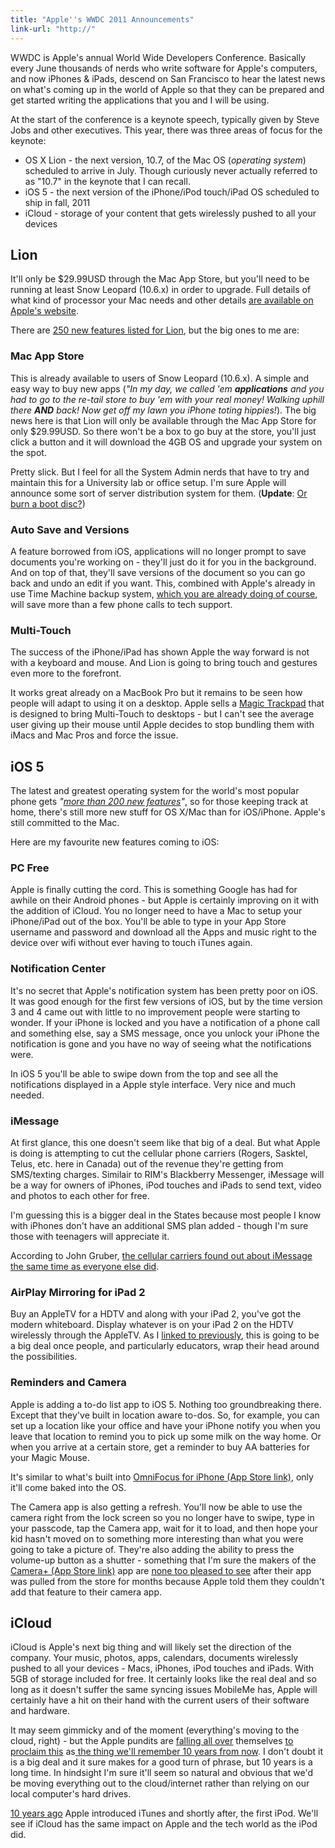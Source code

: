 ```yaml
---
title: "Apple''s WWDC 2011 Announcements"
link-url: "http://"
---
```

<p>WWDC is Apple's annual World Wide Developers Conference. Basically every June thousands of nerds who write software for Apple's computers, and now iPhones & iPads, descend on San Francisco to hear the latest news on what's coming up in the world of Apple so that they can be prepared and get started writing the applications that you and I will be using.</p>
<p>At the start of the conference is a keynote speech, typically given by Steve Jobs and other executives. This year, there was three areas of focus for the keynote:</p>
<ul>
<li>OS X Lion - the next version, 10.7, of the Mac OS (<em>operating system</em>) scheduled to arrive in July. Though curiously never actually referred to as "10.7" in the keynote that I can recall.</li>
<li>iOS 5 - the next version of the iPhone/iPod touch/iPad OS scheduled to ship in fall, 2011</li>
<li>iCloud - storage of your content that gets wirelessly pushed to all your devices</li>
</ul>
<h2>Lion</h2>
<p>It'll only be $29.99USD through the Mac App Store, but you'll need to be running at least Snow Leopard (10.6.x) in order to upgrade. Full details of what kind of processor your Mac needs and other details <a href="http://www.apple.com/macosx/how-to-buy/">are available on Apple's website</a>.</p>
<p>There are <a href="http://www.apple.com/macosx/whats-new/features.html">250 new features listed for Lion</a>, but the big ones to me are:</p>
<h3>Mac App Store</h3>
<p>This is already available to users of Snow Leopard (10.6.x). A simple and easy way to buy new apps (<em>"In my day, we called 'em <strong>applications</strong> and you had to go to the re-tail store to buy 'em with your real money! Walking uphill there <strong>AND</strong> back! Now get off my lawn you iPhone toting hippies!</em>). The big news here is that Lion will only be available through the Mac App Store for only $29.99USD. So there won't be a box to go buy at the store, you'll just click a button and it will download the 4GB OS and upgrade your system on the spot.</p>
<p>Pretty slick. But I feel for all the System Admin nerds that have to try and maintain this for a University lab or office setup. I'm sure Apple will announce some sort of server distribution system for them. (<strong>Update</strong>: <a href="http://www.tuaw.com/2011/06/07/how-to-burn-a-lion-boot-disc/">Or burn a boot disc?</a>)</p>
<h3>Auto Save and Versions</h3>
<p>A feature borrowed from iOS, applications will no longer prompt to save documents you're working on - they'll just do it for you in the background. And on top of that, they'll save versions of the document so you can go back and undo an edit if you want. This, combined with Apple's already in use Time Machine backup system, <a href="https://chrisenns.com/2011/04/06/backup/">which you are already doing of course</a>, will save more than a few phone calls to tech support.</p>
<h3>Multi-Touch</h3>
<p>The success of the iPhone/iPad has shown Apple the way forward is not with a keyboard and mouse. And Lion is going to bring touch and gestures even more to the forefront.</p>
<p>It works great already on a MacBook Pro but it remains to be seen how people will adapt to using it on a desktop. Apple sells a <a href="http://store.apple.com/us/product/MC380?mco=MTg4NDU4ODI">Magic Trackpad</a> that is designed to bring Multi-Touch to desktops - but I can't see the average user giving up their mouse until Apple decides to stop bundling them with iMacs and Mac Pros and force the issue.</p>
<h2>iOS 5</h2>
<p>The latest and greatest operating system for the world's most popular phone gets <em>"<a href="http://www.apple.com/ios/ios5/features.html">more than 200 new features</a>"</em>, so for those keeping track at home, there's still more new stuff for OS X/Mac than for iOS/iPhone. Apple's still committed to the Mac.</p>
<p>Here are my favourite new features coming to iOS:</p>
<h3>PC Free</h3>
<p>Apple is finally cutting the cord. This is something Google has had for awhile on their Android phones - but Apple is certainly improving on it with the addition of iCloud. You no longer need to have a Mac to setup your iPhone/iPad out of the box. You'll be able to type in your App Store username and password and download all the Apps and music right to the device over wifi without ever having to touch iTunes again.</p>
<h3>Notification Center</h3>
<p>It's no secret that Apple's notification system has been pretty poor on iOS. It was good enough for the first few versions of iOS, but by the time version 3 and 4 came out with little to no improvement people were starting to wonder. If your iPhone is locked and you have a notification of a phone call and something else, say a SMS message, once you unlock your iPhone the notification is gone and you have no way of seeing what the notifications were.</p>
<p>In iOS 5 you'll be able to swipe down from the top and see all the notifications displayed in a Apple style interface. Very nice and much needed.</p>
<h3>iMessage</h3>
<p>At first glance, this one doesn't seem like that big of a deal. But what Apple is doing is attempting to cut the cellular phone carriers (Rogers, Sasktel, Telus, etc. here in Canada) out of the revenue they're getting from SMS/texting charges. Similair to RIM's Blackberry Messenger, iMessage will be a way for owners of iPhones, iPod touches and iPads to send text, video and photos to each other for free.</p>
<p>I'm guessing this is a bigger deal in the States because most people I know with iPhones don't have an additional SMS plan added - though I'm sure those with teenagers will appreciate it.</p>
<p>According to John Gruber, <a href="http://daringfireball.net/linked/2011/06/06/imessage">the cellular carriers found out about iMessage the same time as everyone else did</a>.</p>
<h3>AirPlay Mirroring for iPad 2</h3>
<p>Buy an AppleTV for a HDTV and along with your iPad 2, you've got the modern whiteboard. Display whatever is on your iPad 2 on the HDTV wirelessly through the AppleTV. As I <a href="https://chrisenns.com/2011/06/07/thoughts-from-a-classroom-on-wwdc/">linked to previously</a>, this is going to be a big deal once people, and particularly educators, wrap their head around the possibilities.</p>
<h3>Reminders and Camera</h3>
<p>Apple is adding a to-do list app to iOS 5. Nothing too groundbreaking there. Except that they've built in location aware to-dos. So, for example, you can set up a location like your office and have your iPhone notify you when you leave that location to remind you to pick up some milk on the way home. Or when you arrive at a certain store, get a reminder to buy AA batteries for your Magic Mouse.</p>
<p>It's similar to what's built into <a href="http://click.linksynergy.com/fs-bin/stat?id=6PFrOqNV4B8&offerid=146261&type=3&subid=0&tmpid=1826&RD_PARM1=http%253A%252F%252Fitunes.apple.com%252Fca%252Fapp%252Fomnifocus-for-iphone%252Fid284885288%253Fmt%253D8%2526uo%253D4%2526partnerId%253D30" target="itunes_store">OmniFocus for iPhone (App Store link)</a>, only it'll come baked into the OS.</p>
<p>The Camera app is also getting a refresh. You'll now be able to use the camera right from the lock screen so you no longer have to swipe, type in your passcode, tap the Camera app, wait for it to load, and then hope your kid hasn't moved on to something more interesting than what you were going to take a picture of. They're also adding the ability to press the volume-up button as a shutter - something that I'm sure the makers of the <a href="http://click.linksynergy.com/fs-bin/stat?id=6PFrOqNV4B8&offerid=146261&type=3&subid=0&tmpid=1826&RD_PARM1=http%253A%252F%252Fitunes.apple.com%252Fca%252Fapp%252Fid329670577%253Fmt%253D8%2526uo%253D4%2526partnerId%253D30" target="itunes_store">Camera+​ (App Store link)</a> app are <a href="https://twitter.com/#!/taptaptap/status/77801025586728960">none too pleased to see</a> after their app was pulled from the store for months because Apple told them they couldn't add that feature to their camera app.</p>
<h2>iCloud</h2>
<p>iCloud is Apple's next big thing and will likely set the direction of the company. Your music, photos, apps, calendars, documents wirelessly pushed to all your devices - Macs, iPhones, iPod touches and iPads. With 5GB of storage included for free. It certainly looks like the real deal and so long as it doesn't suffer the same syncing issues MobileMe has, Apple will certainly have a hit on their hand with the current users of their software and hardware.</p>
<p>It may seem gimmicky and of the moment (everything's moving to the cloud, right) - but the Apple pundits are <a href="http://daringfireball.net/2011/06/demoted">falling all over</a> themselves <a href="http://brooksreview.net/2011/06/wwdc-big-stuff/">to proclaim this</a> as<a href="http://shawnblanc.net/2011/06/wwdc-2011-keynote/"> the thing we'll remember 10 years from now</a>. I don't doubt it is a big deal and it sure makes for a good turn of phrase, but 10 years is a long time. In hindsight I'm sure it'll seem so natural and obvious that we'd be moving everything out to the cloud/internet rather than relying on our local computer's hard drives.</p>
<p><a href="http://en.wikipedia.org/wiki/Timeline_of_Apple_Inc._products">10 years ago</a> Apple introduced iTunes and shortly after, the first iPod. We'll see if iCloud has the same impact on Apple and the tech world as the iPod did.</p>
